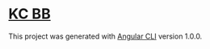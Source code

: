 # <a href="http://kcbb.creoweb.sk">KC BB</a>

This project was generated with [Angular CLI](https://github.com/angular/angular-cli) version 1.0.0.
